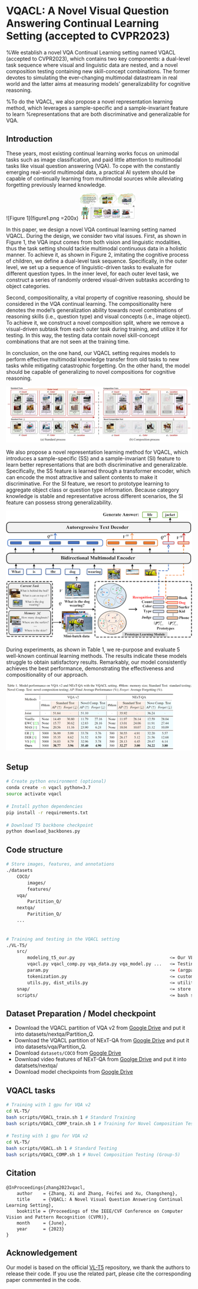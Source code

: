 # VQACL: A Novel Visual Question Answering Continual Learning Setting  (accepted to CVPR2023)

%We establish a novel VQA Continual Learning setting named VQACL (accepted to CVPR2023), which contains two key components: a dual-level task sequence where visual and linguistic data are nested, and a novel composition testing containing new skill-concept combinations. The former devotes to simulating the ever-changing multimodal datastream in real world and the latter aims at measuring models’ generalizability for cognitive reasoning.

%To do the VQACL, we also propose a novel representation learning method, which leverages a sample-specific and a sample-invariant feature to learn
%representations that are both discriminative and generalizable for VQA.

## Introduction

These years, most existing continual learning works focus on unimodal tasks such as image classification, and paid little attention to multimodal tasks like visual question answering (VQA). To cope with the constantly emerging real-world multimodal data, a practical AI system should be capable of continually learning from multimodal sources while alleviating forgetting previously learned knowledge.

![Figure 1](figure1.png =200x)
<img src="figure1.png" width=30%>

In this paper, we design a novel VQA continual learning setting named VQACL. During the design, we consider two vital issues. 
First, as shown in Figure 1, the VQA input comes from both vision and linguistic modalities, thus the task setting should tackle multimodal continuous data in a holistic manner. To achieve it, as shown in Figure 2, imitating the cognitive process of children, we define a dual-level task sequence. Specifically, in the outer level, we set up a sequence of linguistic-driven tasks to evaluate for different question types. In the inner level, for each outer level task, we construct a series of randomly ordered visual-driven subtasks according to object categories.

Second, compositionality, a vital property of cognitive reasoning, should be considered in the VQA continual learning. The compositionality here denotes the model’s generalization ability towards novel combinations of reasoning skills (i.e., question type) and visual concepts (i.e., image object). To achieve it, we construct a novel composition split, where we remove a visual-driven subtask from each outer task during training, and utilize it for testing. In this way, the testing data contain novel skill-concept combinations that are not seen at the training time. 

In conclusion, on the one hand, our VQACL setting requires models to perform effective multimodal knowledge transfer from old tasks to new tasks while mitigating catastrophic forgetting. On the other hand, the model should be capable of generalizing to novel compositions for cognitive reasoning.

![Figure 2](figure2.png)

We also propose a novel representation learning method for VQACL, which introduces a sample-specific (SS) and a sample-invariant (SI) feature to learn better representations that are both discriminative and generalizable. Specifically, the SS feature is learned through a transformer encoder, which can encode the most attractive and salient contents to make it discriminative. For the SI feature, we resort to prototype learning to aggregate object class or question type information. Because category knowledge is stable and representative across different scenarios, the SI feature can possess strong generalizability.

![Figure 3](figure3.png)

During experiments, as shown in Table 1, we re-purpose and evaluate 5 well-known continual learning methods. The results indicate these models struggle to obtain satisfactory results. Remarkably, our model consistently achieves the best performance, demonstrating the effectiveness and compositionality of our approach.

![Table 1](table.png)

## Setup
```bash
# Create python environment (optional)
conda create -n vqacl python=3.7
source activate vqacl

# Install python dependencies
pip install -r requirements.txt

# Download T5 backbone checkpoint
python download_backbones.py

```

## Code structure
```bash
# Store images, features, and annotations
./datasets
    COCO/
        images/
        features/
    vqa/
        Paritition_Q/
    nextqa/
        Paritition_Q/
    ...


# Training and testing in the VQACL setting
./VL-T5/
    src/
        modeling_t5_our.py                                    <= Our VL-T5 model classes
        vqacl.py vqacl_comp.py vqa_data.py vqa_model.py ...   <= Testing in the VQACL setting
        param.py                                              <= (argparse) configuration
        tokenization.py                                       <= custom tokenizer
        utils.py, dist_utils.py                               <= utility functions
    snap/                                                     <= store weight checkpoints
    scripts/                                                  <= bash scripts for evaluation
```

## Dataset Preparation / Model checkpoint
- Download the VQACL partition of VQA v2 from [Google Drive](https://drive.google.com/file/d/11gx7AxyeMP1KVuzHErIfNKCLeBWGq3pE/view?usp=share_link) and put it into datasets/nextqa/Partition_Q.
- Download the VQACL partition of NExT-QA from [Google Drive](https://drive.google.com/file/d/1lwWL_PhNKactFEqQF8IVx-HeJEuboe8D/view?usp=share_link) and put it into datasets/vqa/Partition_Q.
- Download `datasets/COCO` from [Google Drive](https://drive.google.com/drive/folders/1MBBhlkP83VMKS2Qe0SmFfzkHhMpIG5wf?usp=sharing)
- Download video features of NExT-QA from [Goolge Drive](https://drive.google.com/file/d/1rS5X_t_VSDF4uP3HL1gPQ0ZgWIEuglgk/view?usp=share_link) and put it into datatsets/nextqa/
- Download model checkpoints from [Google Drive](https://drive.google.com/drive/folders/1GDI9uG9OSQk0ObEaEJI3C6eKcDzh0yGp?usp=share_link)

## VQACL tasks

```bash
# Training with 1 gpu for VQA v2
cd VL-T5/
bash scripts/VQACL_train.sh 1 # Standard Training
bash scripts/VQACL_COMP_train.sh 1 # Training for Novel Composition Testing (Group-5)

# Testing with 1 gpu for VQA v2
cd VL-T5/
bash scripts/VQACL.sh 1 # Standard Testing
bash scripts/VQACL_COMP.sh 1 # Novel Composition Testing (Group-5)
```
## Citation
```
@InProceedings{zhang2023vqacl,
    author    = {Zhang, Xi and Zhang, Feifei and Xu, Changsheng},
    title     = {VQACL: A Novel Visual Question Answering Continual Learning Setting},
    booktitle = {Proceedings of the IEEE/CVF Conference on Computer Vision and Pattern Recognition (CVPR)},
    month     = {June},
    year      = {2023}
}
```

## Acknowledgement

Our model is based on the official [VL-T5](https://github.com/j-min/VL-T5) repository, we thank the authors to release their code. If you use the related part, please cite the corresponding paper commented in the code.
